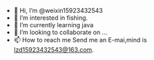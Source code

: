 - 👋 Hi, I’m @weixin15923432543
- 👀 I’m interested in fishing.
- 🌱 I’m currently learning java
- 💞️ I’m looking to collaborate on ...
- 📫 How to reach me 
Send me an E-mai,mind is lzd15923432543@163.com.
<!---
weixin15923432543/weixin15923432543 is a ✨ special ✨ repository because its `README.md` (this file) appears on your GitHub profile.
You can click the Preview link to take a look at your changes.
--->

